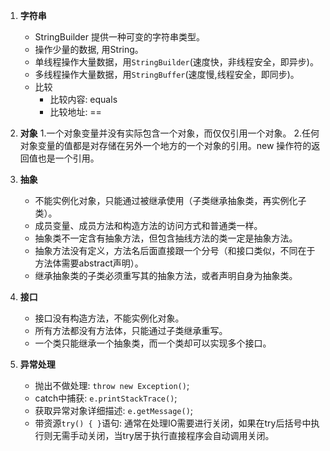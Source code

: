 1. **字符串**
    - StringBuilder 提供一种可变的字符串类型。
    - 操作少量的数据, 用String。
    - 单线程操作大量数据，用`` StringBuilder ``(速度快，非线程安全，即异步)。
    - 多线程操作大量数据，用`` StringBuffer ``(速度慢,线程安全，即同步)。
    - 比较
      - 比较内容: equals
      - 比较地址: ==


2. **对象**
    1.一个对象变量并没有实际包含一个对象，而仅仅引用一个对象。
    2.任何对象变量的值都是对存储在另外一个地方的一个对象的引用。new 操作符的返回值也是一个引用。


3. **抽象**
    - 不能实例化对象，只能通过被继承使用（子类继承抽象类，再实例化子类）。
    - 成员变量、成员方法和构造方法的访问方式和普通类一样。
    - 抽象类不一定含有抽象方法，但包含抽线方法的类一定是抽象方法。
    - 抽象方法没有定义，方法名后面直接跟一个分号（和接口类似，不同在于方法体需要abstract声明）。
    - 继承抽象类的子类必须重写其的抽象方法，或者声明自身为抽象类。

4. **接口**
    - 接口没有构造方法，不能实例化对象。
    - 所有方法都没有方法体，只能通过子类继承重写。
    - 一个类只能继承一个抽象类，而一个类却可以实现多个接口。


5. **异常处理**
    - 抛出不做处理: ``throw new Exception()``;
    - catch中捕获: ``e.printStackTrace()``;
    - 获取异常对象详细描述: ``e.getMessage()``;
    - 带资源``try() { }``语句: 通常在处理IO需要进行关闭，如果在try后括号中执行则无需手动关闭，当try居于执行直接程序会自动调用关闭。